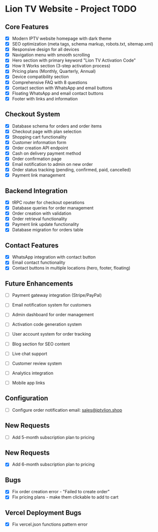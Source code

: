 # Lion TV Website - Project TODO

## Core Features
- [x] Modern IPTV website homepage with dark theme
- [x] SEO optimization (meta tags, schema markup, robots.txt, sitemap.xml)
- [x] Responsive design for all devices
- [x] Navigation menu with smooth scrolling
- [x] Hero section with primary keyword "Lion TV Activation Code"
- [x] How It Works section (3-step activation process)
- [x] Pricing plans (Monthly, Quarterly, Annual)
- [x] Device compatibility section
- [x] Comprehensive FAQ with 8 questions
- [x] Contact section with WhatsApp and email buttons
- [x] Floating WhatsApp and email contact buttons
- [x] Footer with links and information

## Checkout System
- [x] Database schema for orders and order items
- [x] Checkout page with plan selection
- [x] Shopping cart functionality
- [x] Customer information form
- [x] Order creation API endpoint
- [x] Cash on delivery payment method
- [x] Order confirmation page
- [x] Email notification to admin on new order
- [x] Order status tracking (pending, confirmed, paid, cancelled)
- [x] Payment link management

## Backend Integration
- [x] tRPC router for checkout operations
- [x] Database queries for order management
- [x] Order creation with validation
- [x] Order retrieval functionality
- [x] Payment link update functionality
- [x] Database migration for orders table

## Contact Features
- [x] WhatsApp integration with contact button
- [x] Email contact functionality
- [x] Contact buttons in multiple locations (hero, footer, floating)

## Future Enhancements
- [ ] Payment gateway integration (Stripe/PayPal)
- [ ] Email notification system for customers
- [ ] Admin dashboard for order management
- [ ] Activation code generation system
- [ ] User account system for order tracking
- [ ] Blog section for SEO content
- [ ] Live chat support
- [ ] Customer review system
- [ ] Analytics integration
- [ ] Mobile app links


## Configuration
- [ ] Configure order notification email: sales@iptvlion.shop


## New Requests
- [ ] Add 5-month subscription plan to pricing

## New Requests
- [x] Add 6-month subscription plan to pricing

## Bugs
- [x] Fix order creation error - "Failed to create order"
- [x] Fix pricing plans - make them clickable to add to cart

## Vercel Deployment Bugs
- [x] Fix vercel.json functions pattern error
